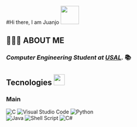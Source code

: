
#Hi there, I am Juanjo <img src="https://external-content.duckduckgo.com/iu/?u=https%3A%2F%2Fmedia1.tenor.com%2Fimages%2Fb67173b98dd2925991a8d547238404f1%2Ftenor.gif%3Fitemid%3D17357329&f=1&nofb=1" width="50">
## 🧙🏻‍♂️ ABOUT ME
### *Computer Engineering Student at [USAL](https://usal.es/).* 📚
## Tecnologies <img src="https://media.giphy.com/media/WUlplcMpOCEmTGBtBW/giphy.gif" width="30">
### Main 

![C](https://img.shields.io/badge/c-%2300599C.svg?style=for-the-badge&logo=c&logoColor=white) ![Visual Studio Code](https://img.shields.io/badge/VS%20Code-0078d7.svg?style=for-the-badge&logo=visual-studio-code&logoColor=white)    ![Python](https://img.shields.io/badge/python-3670A0?style=for-the-badge&logo=python&logoColor=ffdd54)   
![Java](https://img.shields.io/badge/java-%23ED8B00.svg?style=for-the-badge&logo=java&logoColor=white)   ![Shell Script](https://img.shields.io/badge/Bash-%23121011.svg?style=for-the-badge&logo=gnu-bash&logoColor=white)   ![C#](https://img.shields.io/badge/c%23-%23239120.svg?style=for-the-badge&logo=c-sharp&logoColor=white)
